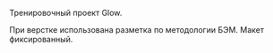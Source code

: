 Тренировочный проект Glow.

При верстке использована разметка по методологии БЭМ.
Макет фиксированный.